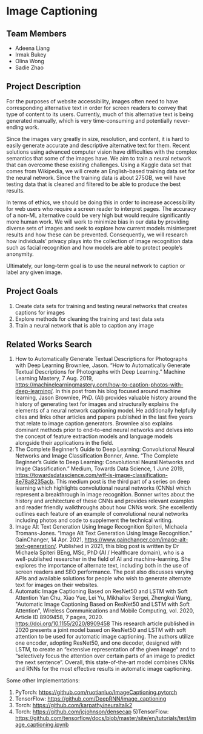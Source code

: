 # Image Captioning

## Team Members
+ Adeena Liang
+ Irmak Bukey
+ Olina Wong
+ Sadie Zhao

## Project Description

For the purposes of website accessibility, images often need to have corresponding alternative text in order for screen readers to convey that type of content to its users. Currently, much of this alternative text is being generated manually, which is very time-consuming and potentially never-ending work. 

Since the images vary greatly in size, resolution, and content, it is hard to easily generate accurate and descriptive alternative text for them. Recent solutions using advanced computer vision have difficulties with the complex semantics that some of the images have. 
We aim to train a neural network that can overcome these existing challenges. Using a Kaggle data set that comes from Wikipedia, we will create an English-based training data set for the neural network. Since the training data is about 275GB, we will have testing data that is cleaned and filtered to be able to produce the best results.

In terms of ethics, we should be doing this in order to increase accessibility for web users who require a screen reader to interpret pages. The accuracy of a non-ML alternative could be very high but would require significantly more human work. We will work to minimize bias in our data by providing diverse sets of images and seek to explore how current models misinterpret results and how these can be prevented. Consequently, we will research how individuals' privacy plays into the collection of image recognition data such as facial recognition and how models are able to protect people’s anonymity. 

Ultimately, our long-term goal is to use the neural network to caption or label any given image.

## Project Goals

1. Create data sets for training and testing neural networks that creates captions for images
2. Explore methods for cleaning the training and test data sets
3. Train a neural network that is able to caption any image

## Related Works Search

1. How to Automatically Generate Textual Descriptions for Photographs with Deep Learning
Brownlee, Jason. “How to Automatically Generate Textual Descriptions for Photographs with Deep Learning.” Machine Learning Mastery, 7 Aug. 2019, https://machinelearningmastery.com/how-to-caption-photos-with-deep-learning/. 
In this post from his blog focused around machine learning, Jason Brownlee, PhD. (AI) provides valuable history around the history of generating text for images and structurally explains the elements of a neural network captioning model. He additionally helpfully cites and links other articles and papers published in the last five years that relate to image caption generators. Brownlee also explains dominant methods prior to end-to-end neural networks and delves into the concept of feature extraction models and language models alongside their applications in the field.
2.  The Complete Beginner’s Guide to Deep Learning: Convolutional Neural Networks and Image Classification
Bonner, Anne. “The Complete Beginner’s Guide to Deep Learning: Convolutional Neural Networks and Image Classification.” Medium, Towards Data Science, 1 June 2019, https://towardsdatascience.com/wtf-is-image-classification-8e78a8235acb. 
This medium post is the third part of a series on deep learning which highlights convolutional neural networks (CNNs) which represent a breakthrough in image recognition. Bonner writes about the history and architecture of these CNNs and provides relevant examples and reader friendly walkthroughs about how CNNs work. She excellently outlines each feature of an example of convolutional neural networks including photos and code to supplement the technical writing.
6. Image Alt Text Generation Using Image Recognition
Spiteri, Michaela Tromans-Jones. “Image Alt Text Generation Using Image Recognition.” GainChanger, 14 Apr. 2021, https://www.gainchanger.com/image-alt-text-generation/. 
Published in 2021, this blog post is written by Dr Michaela Spiteri BEng, MSc, PhD (AI / Healthcare domain), who is a well-published researcher in the field of AI and machine-learning. She explores the importance of alternate text, including both in the use of screen readers and SEO performance. The post also discusses varying APIs and available solutions for people who wish to generate alternate text for images on their websites.
11. Automatic Image Captioning Based on ResNet50 and LSTM with Soft Attention
Yan Chu, Xiao Yue, Lei Yu, Mikhailov Sergei, Zhengkui Wang, "Automatic Image Captioning Based on ResNet50 and LSTM with Soft Attention", Wireless Communications and Mobile Computing, vol. 2020, Article ID 8909458, 7 pages, 2020. https://doi.org/10.1155/2020/8909458
This research article published in 2020 presents a joint model based on ResNet50 and LSTM with soft attention to be used for automatic image captioning. The authors utilize one encoder, adopting ResNet50, and one decoder, designed with LSTM, to create an “extensive representation of the given image” and to “selectively focus the attention over certain parts of an image to predict the next sentence”. Overall, this state-of-the-art model combines CNNs and RNNs for the most effective results in automatic image captioning.


Some other Implementations:
1) PyTorch: https://github.com/ruotianluo/ImageCaptioning.pytorch
2) TensorFlow: https://github.com/DeepRNN/image_captioning
3) Torch: https://github.com/karpathy/neuraltalk2
4) Torch: https://github.com/jcjohnson/densecap
5)TensorFlow: https://github.com/tensorflow/docs/blob/master/site/en/tutorials/text/image_captioning.ipynb
